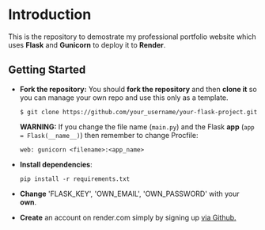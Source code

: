 # Introduction
  This is the repository to demostrate my professional portfolio website which uses **Flask** and **Gunicorn** to deploy it to **Render**. 
## Getting Started
- **Fork the repository:** You should **fork the repository** and then **clone it** so you can manage your own repo and use this only as a template.
  ```
  $ git clone https://github.com/your_username/your-flask-project.git
  ```
  
  **WARNING:** If you change the file name (`main.py`) and the Flask **app** (`app = Flask(__name__)`) then remember to change Procfile:
  ```
  web: gunicorn <filename>:<app_name>
  ```

- **Install dependencies**:

  ```
  pip install -r requirements.txt
  ```

- **Change** 'FLASK_KEY', 'OWN_EMAIL', 'OWN_PASSWORD' with your **own**.

- **Create** an account on render.com simply by signing up [via Github.](https://dashboard.render.com/login)
